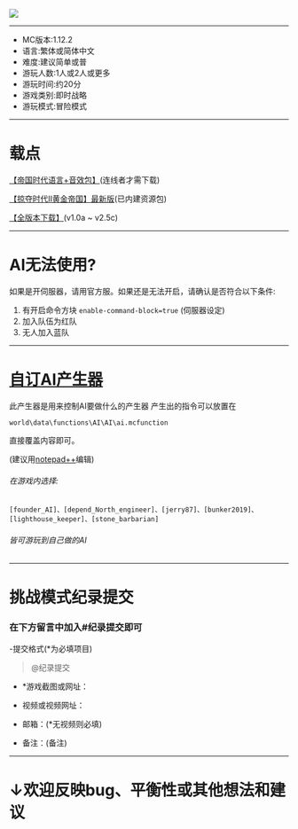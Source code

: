 ![](https://truth.bahamut.com.tw/s01/202004/c4cdbfdfb556d0c3a39b27b0670dc3c6.JPG)

------------

- MC版本:1.12.2
- 语言:繁体或简体中文
- 难度:建议简单或普
- 游玩人数:1人或2人或更多
- 游玩时间:约20分
- 游戏类别:即时战略
- 游玩模式:冒险模式

------------

# 载点
[【帝国时代语言+音效包】](https://www.mediafire.com/file/nvngrl2adzzu2jf/aop_resources.zip/file "【帝国时代语言+音效包】")(连线者才需下载)

[【掠夺时代II黄金帝国】最新版](https://github.com/wuilliam104286/Age-Of-Plunder-II-Simplified-Chinese/releases/tag/v2.5c "【掠夺时代II黄金帝国】最新版")(已内建资源包)

[【全版本下载】](https://github.com/wuilliam104286/Age-Of-Plunder-II-Simplified-Chinese/releases "【全版本下载】")(v1.0a ~ v2.5c)

------------
# AI无法使用?
如果是开伺服器，请用官方服。如果还是无法开启，请确认是否符合以下条件:

1. 有开启命令方块 `enable-command-block=true` (伺服器设定)
2. 加入队伍为红队
3. 无人加入蓝队

------------

# [自订AI产生器](https://riyntdypfmgq5f8zfnfxiq-on.drv.tw/minecraft/Generator/ai_build.html "自订AI产生器")
此产生器是用来控制AI要做什么的产生器
产生出的指令可以放置在

`world\data\functions\AI\AI\ai.mcfunction`

直接覆盖内容即可。

(建议用[notepad++](https://notepad-plus-plus.org/downloads/ "notepad++")编辑)


###### 在游戏内选择:

`[founder_AI]、[depend_North_engineer]、[jerry87]、[bunker2019]、[lighthouse_keeper]、[stone_barbarian]`

###### 皆可游玩到自己做的AI

------------

# 挑战模式纪录提交
### 在下方留言中加入#纪录提交即可
-提交格式(*为必填项目)
>@纪录提交

- *游戏截图或网址：

- 视频或视频网址：

- 邮箱：(*无视频则必填)

- 备注：(备注)

------------

# ↓欢迎反映bug、平衡性或其他想法和建议
